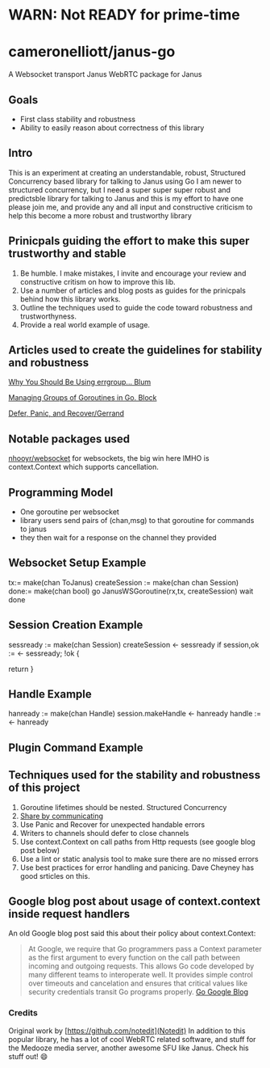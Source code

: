 # WARN: Not READY for prime-time



# cameronelliott/janus-go

A Websocket transport Janus WebRTC package for Janus


## Goals

- First class stability and robustness
- Ability to easily reason about correctness of this library


## Intro

This is an experiment at creating an understandable, robust, Structured Concurrency based library for talking to Janus using Go
I am newer to structured concurrency, but I need a super super super robust and predictsble library for talking to Janus and this is my effort to have one
please join me, and provide any and all input and constructive criticism to help this become a more robust and trustworthy library


 
## Prinicpals guiding the effort to make this super trustworthy and stable


1. Be humble. I make mistakes, I invite and encourage your review and constructive critism on how to improve this lib.
1. Use a number of articles and blog posts as guides for the prinicpals behind how this library works.
1. Outline the techniques used to guide the code toward robustness and trustworthyness.
1. Provide a real world example of usage.


## Articles used to create the guidelines for stability and robustness

[Why You Should Be Using errgroup... Blum](https://bionic.fullstory.com/why-you-should-be-using-errgroup-withcontext-in-golang-server-handlers/)
    
[Managing Groups of Goroutines in Go. Block](https://medium.com/swlh/managing-groups-of-gorutines-in-go-ee7523e3eaca)

[Defer, Panic, and Recover/Gerrand](https://blog.golang.org/defer-panic-and-recover)


## Notable packages used 

[nhooyr/websocket](https://github.com/nhooyr/websocket) for websockets, the big win here IMHO is context.Context which supports cancellation.

## Programming Model
- One goroutine per websocket
- library users send pairs of (chan,msg) to that goroutine for commands to janus
- they then wait for a response on the channel they provided

## Websocket Setup Example

tx:= make(chan ToJanus)
createSession := make(chan chan Session)
done:= make(chan bool)
go JanusWSGoroutine(rx,tx, createSession)
wait done

## Session Creation Example

sessready := make(chan Session)
createSession <- sessready
if session,ok := <- sessready; !ok { 

  return
}



## Handle Example

hanready := make(chan Handle)
session.makeHandle <- hanready
handle := <- hanready



## Plugin Command Example

## Techniques used for the stability and robustness of this project

1. Goroutine lifetimes should be nested. Structured Concurrency
1. [Share by communicating](https://golang.org/doc/effective_go.html#sharing)
1. Use Panic and Recover for unexpected handable errors
1. Writers to channels should defer to close channels
1. Use context.Context on call paths from Http requests (see google blog post below)
1. Use a lint or static analysis tool to make sure there are no missed errors
1. Use best practices for error handling and panicing. Dave Cheyney has good srticles on this.




## Google blog post about usage of context.context inside request handlers

An old Google blog post said this about their policy about context.Context:
> At Google, we require that Go programmers pass a Context parameter as the first argument to every function on the call path between incoming and outgoing requests. This allows Go code developed by many different teams to interoperate well. It provides simple control over timeouts and cancelation and ensures that critical values like security credentials transit Go programs properly.
[Go Google Blog](https://blog.golang.org/context)


### Credits 
Original work by [https://github.com/notedit](Notedit)
In addition to this popular library, he has a lot
of cool WebRTC related software, and stuff for the Medooze media server, another awesome
SFU like Janus. Check his stuff out! :smile:








